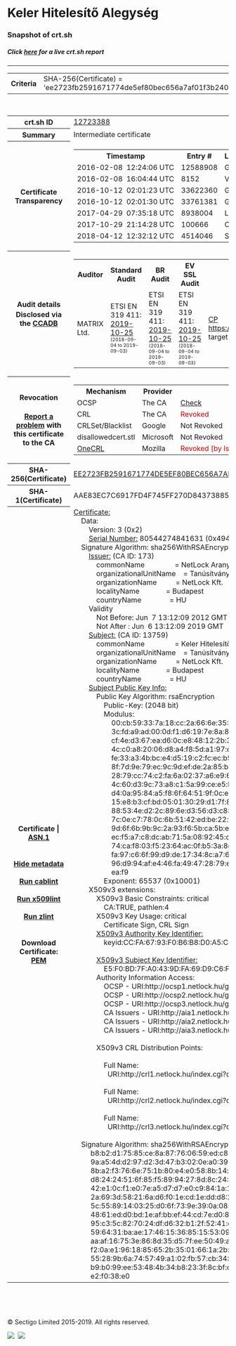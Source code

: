 # Keler Hitelesítő Alegység
### Snapshot of crt.sh
##### Click [here](https://crt.sh/?q=EE2723FB2591671774DE5EF80BEC656A7AF01F3B24067AF269EE35301891AC51) for a live crt.sh report

---
<!DOCTYPE HTML PUBLIC "-//W3C//DTD HTML 4.0 Transitional//EN">
<HTML>

<BODY>

<TABLE>
  <TR>
    <TH class="outer">Criteria</TH>
    <TD class="outer">SHA-256(Certificate) = 'ee2723fb2591671774de5ef80bec656a7af01f3b24067af269ee35301891ac51'</TD>
  </TR>
</TABLE>
<BR>
<TABLE>
  <TR>
    <TH class="outer">crt.sh ID</TH>
    <TD class="outer"><A href="?id=12723388">12723388</A></TD>
  </TR>
  <TR>
    <TH class="outer">Summary</TH>
    <TD class="outer">Intermediate certificate</TD>
  </TR>
  <TR>
    <TH class="outer">Certificate<BR>Transparency</TH>
    <TD class="outer">
<TABLE class="options" style="margin-left:0px">
  <TR>
    <TH>Timestamp</TH>
    <TH>Entry #</TH>
    <TH>Log Operator</TH>
    <TH>Log URL</TH>
  </TR>
  <TR>
    <TD>2016-02-08&nbsp; <FONT class="small">12:24:06 UTC</FONT></TD>
    <TD>12588908</TD>
    <TD>Google</TD>
    <TD>https://ct.googleapis.com/pilot</TD>
  </TR>
  <TR>
    <TD>2016-02-08&nbsp; <FONT class="small">16:04:44 UTC</FONT></TD>
    <TD>8152</TD>
    <TD>Venafi</TD>
    <TD>https://ctlog.api.venafi.com</TD>
  </TR>
  <TR>
    <TD>2016-10-12&nbsp; <FONT class="small">02:01:23 UTC</FONT></TD>
    <TD>33622360</TD>
    <TD>Google</TD>
    <TD>https://ct.googleapis.com/aviator</TD>
  </TR>
  <TR>
    <TD>2016-10-12&nbsp; <FONT class="small">02:01:30 UTC</FONT></TD>
    <TD>33761381</TD>
    <TD>Google</TD>
    <TD>https://ct.googleapis.com/rocketeer</TD>
  </TR>
  <TR>
    <TD>2017-04-29&nbsp; <FONT class="small">07:35:18 UTC</FONT></TD>
    <TD>8938004</TD>
    <TD>Let's Encrypt</TD>
    <TD>https://clicky.ct.letsencrypt.org</TD>
  </TR>
  <TR>
    <TD>2017-10-29&nbsp; <FONT class="small">21:14:28 UTC</FONT></TD>
    <TD>100666</TD>
    <TD>Cloudflare</TD>
    <TD>https://ct.cloudflare.com/logs/nimbus2019</TD>
  </TR>
  <TR>
    <TD>2018-04-12&nbsp; <FONT class="small">12:32:12 UTC</FONT></TD>
    <TD>4514046</TD>
    <TD>Sectigo</TD>
    <TD>https://dodo.ct.comodo.com</TD>
  </TR>
</TABLE>
    </TD>
  </TR>
  <TR>
    <TH class="outer">Audit details<BR>
      <DIV class="small" style="padding-top:3px">Disclosed via the
        <A href="//ccadb-public.secure.force.com/mozilla/PublicAllIntermediateCerts" target="_blank">CCADB</A></DIV>
    </TH>
    <TD class="outer">
<TABLE class="options" style="margin-left:0px">
  <TR>
    <TH>Auditor</TH>
    <TH>Standard Audit</TH>
    <TH>BR Audit</TH>
    <TH>EV SSL Audit</TH>
    <TH>Documents</TH>
    <TH>CCADB</TH>
    <TH>Root Owner / Certificate</TH>
  </TR>
  <TR>
    <TD style="vertical-align:middle">MATRIX Ltd.</TD>
    <TD>ETSI EN 319 411:
      <A href="http://eng.matrix-tanusito.hu/wp-content/uploads/2019/11/I-NL19T2_TAN.EN_TAN.ME-01_signed.pdf" target="_blank">2019-10-25</A>
      <BR><FONT style="font-size:8pt">(2018-09-04 to 2019-09-03)</FONT></TD>
    <TD>ETSI EN 319 411:
      <A href="http://eng.matrix-tanusito.hu/wp-content/uploads/2019/11/I-NL19T2_TAN.EN_TAN.ME-01_signed.pdf" target="_blank">2019-10-25</A>
      <BR><FONT style="font-size:8pt">(2018-09-04 to 2019-09-03)</FONT></TD>
    <TD>ETSI EN 319 411:
      <A href="http://eng.matrix-tanusito.hu/wp-content/uploads/2019/11/I-NL19T2_TAN.EN_TAN.ME-01_signed.pdf" target="_blank">2019-10-25</A>
      <BR><FONT style="font-size:8pt">(2018-09-04 to 2019-09-03)</FONT></TD>
    <TD>
      <A href="https://www.netlock.hu/docs/dokumentumok/NM_HITELESITESI_REND_160902.pdf" target="blank">CP</A>
      <A href="https://www.netlock.hu/docs/dokumentumok/NM_SZOLG_SZAB_160909.pdf 

https://www.netlock.hu/docs/dokumentumok/KELER_Szolgaltatasi_Szabalyzat_kegeszites_160701.pdf" target="blank">CPS</A>
    </TD>
    <TD><A href="//ccadb.force.com/001o000000x4rvEAAQ" target="_blank">001o000000x4rvEAAQ</A></TD>
    <TD><A href="/?id=2274">NetLock Ltd.</A></TD>
  </TR>
</TABLE>
    </TD>
  </TR>
  <TR>
    <TH class="outer">Revocation<BR><BR>
      <DIV class="small" style="padding-top:3px"><A href="?id=12723388&opt=problemreporting">Report a problem</A> with<BR>this certificate to the CA</DIV></TH>
    <TD class="outer">
      <TABLE class="options" style="margin-left:0px">
        <TR>
          <TH>Mechanism</TH>
          <TH>Provider</TH>
          <TH>Status</TH>
          <TH>Revocation Date</TH>
          <TH>Last Observed in CRL</TH>
          <TH>Last Checked <SPAN style="color:#CC0000;vertical-align:middle;font-size:70%;font-weight:normal">(Error)</SPAN></TH>
        </TR>
        <TR>
          <TD>OCSP</TD>
          <TD>The CA</TD>
          <TD><A href="?id=12723388&opt=ocsp">Check</A></TD>
          <TD><SPAN style="color:#888888">?</SPAN></TD>
          <TD><SPAN style="color:#888888">n/a</SPAN></TD>
          <TD><SPAN style="color:#888888">?</SPAN></TD>
        </TR>
        <TR>
          <TD>CRL</TD>
          <TD>The CA</TD>
          <TD><SPAN style="color:#CC0000">Revoked</SPAN></TD><TD>2018-08-16&nbsp; <FONT class="small">15:24:59 UTC</FONT></TD><TD>2019-06-06&nbsp; <FONT class="small">10:42:39 UTC</FONT></TD><TD>2019-12-04&nbsp; <FONT class="small">17:12:37 UTC</FONT></TD>
        </TR>
        <TR>
          <TD>CRLSet/Blacklist</TD>
          <TD>Google</TD>
          <TD>Not Revoked</TD>
          <TD><SPAN style="color:#888888">n/a</SPAN></TD>
          <TD><SPAN style="color:#888888">n/a</SPAN></TD>
          <TD><SPAN style="color:#888888">n/a</SPAN></TD>
        </TR>
        <TR>
          <TD>disallowedcert.stl</TD>
          <TD>Microsoft</TD>
          <TD>Not Revoked</TD>
          <TD><SPAN style="color:#888888">n/a</SPAN></TD>
          <TD><SPAN style="color:#888888">n/a</SPAN></TD>
          <TD><SPAN style="color:#888888">n/a</SPAN></TD>
        </TR>
        <TR>
          <TD><A href="/mozilla-onecrl" target="_blank">OneCRL</A></TD>
          <TD>Mozilla</TD>
          <TD><SPAN style="color:#CC0000">Revoked [by Issuer Name, Serial Number]</SPAN></TD><TD>2018-12-07&nbsp; <FONT class="small">09:51:34 UTC</FONT></TD>
          <TD><SPAN style="color:#888888">n/a</SPAN></TD>
          <TD><SPAN style="color:#888888">n/a</SPAN></TD>
        </TR>
      </TABLE>
    </TD>
  </TR>
  <TR>
    <TH class="outer">SHA-256(Certificate)</TH>
    <TD class="outer"><A href="//censys.io/certificates/ee2723fb2591671774de5ef80bec656a7af01f3b24067af269ee35301891ac51">EE2723FB2591671774DE5EF80BEC656A7AF01F3B24067AF269EE35301891AC51</A></TD>
  </TR>
  <TR>
    <TH class="outer">SHA-1(Certificate)</TH>
    <TD class="outer">AAE83EC7C6917FD4F745FF270D8437388529FFAD</TD>
  </TR>
  <TR>
    <TH class="outer">Certificate | <A href="?asn1=12723388">ASN.1</A>
      <SPAN class="small"><BR>
      <BR><BR><A href="?id=12723388&opt=nometadata">Hide metadata</A>
      <BR><BR><A href="?id=12723388&opt=cablint">Run cablint</A>
      <BR><BR><A href="?id=12723388&opt=x509lint">Run x509lint</A>
      <BR><BR><A href="?id=12723388&opt=zlint">Run zlint</A>
      <BR><BR><BR>Download Certificate: <A href="?d=12723388">PEM</A>
      </SPAN>
    </TH>
    <TD class="text"><A href="?d=12723388">Certificate:</A><BR>&nbsp;&nbsp;&nbsp;&nbsp;Data:<BR>&nbsp;&nbsp;&nbsp;&nbsp;&nbsp;&nbsp;&nbsp;&nbsp;Version:&nbsp;3&nbsp;(0x2)<BR>&nbsp;&nbsp;&nbsp;&nbsp;&nbsp;&nbsp;&nbsp;&nbsp;<A href="?serial=49412ce4001f">Serial&nbsp;Number:</A>&nbsp;80544274841631&nbsp;(0x49412ce4001f)<BR>&nbsp;&nbsp;&nbsp;&nbsp;Signature&nbsp;Algorithm:&nbsp;sha256WithRSAEncryption<BR>&nbsp;&nbsp;&nbsp;&nbsp;&nbsp;&nbsp;&nbsp;&nbsp;<A href="?caid=173">Issuer:</A> <SPAN class="small">(CA ID: 173)</SPAN><BR>&nbsp;&nbsp;&nbsp;&nbsp;&nbsp;&nbsp;&nbsp;&nbsp;&nbsp;&nbsp;&nbsp;&nbsp;commonName&nbsp;&nbsp;&nbsp;&nbsp;&nbsp;&nbsp;&nbsp;&nbsp;&nbsp;&nbsp;&nbsp;&nbsp;&nbsp;&nbsp;&nbsp;&nbsp;=&nbsp;NetLock&nbsp;Arany&nbsp;(Class&nbsp;Gold)&nbsp;Főtanúsítvány<BR>&nbsp;&nbsp;&nbsp;&nbsp;&nbsp;&nbsp;&nbsp;&nbsp;&nbsp;&nbsp;&nbsp;&nbsp;organizationalUnitName&nbsp;&nbsp;&nbsp;&nbsp;=&nbsp;Tanúsítványkiadók&nbsp;(Certification&nbsp;Services)<BR>&nbsp;&nbsp;&nbsp;&nbsp;&nbsp;&nbsp;&nbsp;&nbsp;&nbsp;&nbsp;&nbsp;&nbsp;organizationName&nbsp;&nbsp;&nbsp;&nbsp;&nbsp;&nbsp;&nbsp;&nbsp;&nbsp;&nbsp;=&nbsp;NetLock&nbsp;Kft.<BR>&nbsp;&nbsp;&nbsp;&nbsp;&nbsp;&nbsp;&nbsp;&nbsp;&nbsp;&nbsp;&nbsp;&nbsp;localityName&nbsp;&nbsp;&nbsp;&nbsp;&nbsp;&nbsp;&nbsp;&nbsp;&nbsp;&nbsp;&nbsp;&nbsp;&nbsp;&nbsp;=&nbsp;Budapest<BR>&nbsp;&nbsp;&nbsp;&nbsp;&nbsp;&nbsp;&nbsp;&nbsp;&nbsp;&nbsp;&nbsp;&nbsp;countryName&nbsp;&nbsp;&nbsp;&nbsp;&nbsp;&nbsp;&nbsp;&nbsp;&nbsp;&nbsp;&nbsp;&nbsp;&nbsp;&nbsp;&nbsp;=&nbsp;HU<BR>&nbsp;&nbsp;&nbsp;&nbsp;&nbsp;&nbsp;&nbsp;&nbsp;Validity<BR>&nbsp;&nbsp;&nbsp;&nbsp;&nbsp;&nbsp;&nbsp;&nbsp;&nbsp;&nbsp;&nbsp;&nbsp;Not&nbsp;Before:&nbsp;Jun&nbsp;&nbsp;7&nbsp;13:12:09&nbsp;2012&nbsp;GMT<BR>&nbsp;&nbsp;&nbsp;&nbsp;&nbsp;&nbsp;&nbsp;&nbsp;&nbsp;&nbsp;&nbsp;&nbsp;Not&nbsp;After&nbsp;:&nbsp;Jun&nbsp;&nbsp;6&nbsp;13:12:09&nbsp;2019&nbsp;GMT<BR>&nbsp;&nbsp;&nbsp;&nbsp;&nbsp;&nbsp;&nbsp;&nbsp;<A href="?caid=13759">Subject:</A> <SPAN class="small">(CA ID: 13759)</SPAN><BR>&nbsp;&nbsp;&nbsp;&nbsp;&nbsp;&nbsp;&nbsp;&nbsp;&nbsp;&nbsp;&nbsp;&nbsp;commonName&nbsp;&nbsp;&nbsp;&nbsp;&nbsp;&nbsp;&nbsp;&nbsp;&nbsp;&nbsp;&nbsp;&nbsp;&nbsp;&nbsp;&nbsp;&nbsp;=&nbsp;Keler&nbsp;Hitelesítő&nbsp;Alegység<BR>&nbsp;&nbsp;&nbsp;&nbsp;&nbsp;&nbsp;&nbsp;&nbsp;&nbsp;&nbsp;&nbsp;&nbsp;organizationalUnitName&nbsp;&nbsp;&nbsp;&nbsp;=&nbsp;Tanúsítványkiadók&nbsp;(Certification&nbsp;Services)<BR>&nbsp;&nbsp;&nbsp;&nbsp;&nbsp;&nbsp;&nbsp;&nbsp;&nbsp;&nbsp;&nbsp;&nbsp;organizationName&nbsp;&nbsp;&nbsp;&nbsp;&nbsp;&nbsp;&nbsp;&nbsp;&nbsp;&nbsp;=&nbsp;NetLock&nbsp;Kft.<BR>&nbsp;&nbsp;&nbsp;&nbsp;&nbsp;&nbsp;&nbsp;&nbsp;&nbsp;&nbsp;&nbsp;&nbsp;localityName&nbsp;&nbsp;&nbsp;&nbsp;&nbsp;&nbsp;&nbsp;&nbsp;&nbsp;&nbsp;&nbsp;&nbsp;&nbsp;&nbsp;=&nbsp;Budapest<BR>&nbsp;&nbsp;&nbsp;&nbsp;&nbsp;&nbsp;&nbsp;&nbsp;&nbsp;&nbsp;&nbsp;&nbsp;countryName&nbsp;&nbsp;&nbsp;&nbsp;&nbsp;&nbsp;&nbsp;&nbsp;&nbsp;&nbsp;&nbsp;&nbsp;&nbsp;&nbsp;&nbsp;=&nbsp;HU<BR>&nbsp;&nbsp;&nbsp;&nbsp;&nbsp;&nbsp;&nbsp;&nbsp;<A href="?spkisha256=3be0a876a093ec2f1f3af96f663a3163dd400c531c1849f5d6dd7817bb61345b">Subject&nbsp;Public&nbsp;Key&nbsp;Info:</A><BR>&nbsp;&nbsp;&nbsp;&nbsp;&nbsp;&nbsp;&nbsp;&nbsp;&nbsp;&nbsp;&nbsp;&nbsp;Public&nbsp;Key&nbsp;Algorithm:&nbsp;rsaEncryption<BR>&nbsp;&nbsp;&nbsp;&nbsp;&nbsp;&nbsp;&nbsp;&nbsp;&nbsp;&nbsp;&nbsp;&nbsp;&nbsp;&nbsp;&nbsp;&nbsp;Public-Key:&nbsp;(2048&nbsp;bit)<BR>&nbsp;&nbsp;&nbsp;&nbsp;&nbsp;&nbsp;&nbsp;&nbsp;&nbsp;&nbsp;&nbsp;&nbsp;&nbsp;&nbsp;&nbsp;&nbsp;Modulus:<BR>&nbsp;&nbsp;&nbsp;&nbsp;&nbsp;&nbsp;&nbsp;&nbsp;&nbsp;&nbsp;&nbsp;&nbsp;&nbsp;&nbsp;&nbsp;&nbsp;&nbsp;&nbsp;&nbsp;&nbsp;00:cb:59:33:7a:18:cc:2a:66:6e:35:16:f1:9c:cb:<BR>&nbsp;&nbsp;&nbsp;&nbsp;&nbsp;&nbsp;&nbsp;&nbsp;&nbsp;&nbsp;&nbsp;&nbsp;&nbsp;&nbsp;&nbsp;&nbsp;&nbsp;&nbsp;&nbsp;&nbsp;3c:fd:a9:ad:00:0d:f1:d6:19:7e:8a:87:fc:b2:07:<BR>&nbsp;&nbsp;&nbsp;&nbsp;&nbsp;&nbsp;&nbsp;&nbsp;&nbsp;&nbsp;&nbsp;&nbsp;&nbsp;&nbsp;&nbsp;&nbsp;&nbsp;&nbsp;&nbsp;&nbsp;cf:4e:d3:67:ea:d6:0c:e8:48:12:2b:3c:b7:6a:68:<BR>&nbsp;&nbsp;&nbsp;&nbsp;&nbsp;&nbsp;&nbsp;&nbsp;&nbsp;&nbsp;&nbsp;&nbsp;&nbsp;&nbsp;&nbsp;&nbsp;&nbsp;&nbsp;&nbsp;&nbsp;4c:c0:a8:20:06:d8:a4:f8:5d:a1:97:dd:a0:61:95:<BR>&nbsp;&nbsp;&nbsp;&nbsp;&nbsp;&nbsp;&nbsp;&nbsp;&nbsp;&nbsp;&nbsp;&nbsp;&nbsp;&nbsp;&nbsp;&nbsp;&nbsp;&nbsp;&nbsp;&nbsp;fe:33:a3:4b:bc:e4:d5:19:c2:fc:ec:b5:76:5d:54:<BR>&nbsp;&nbsp;&nbsp;&nbsp;&nbsp;&nbsp;&nbsp;&nbsp;&nbsp;&nbsp;&nbsp;&nbsp;&nbsp;&nbsp;&nbsp;&nbsp;&nbsp;&nbsp;&nbsp;&nbsp;8f:7d:9e:79:ec:9c:9d:ef:de:2a:85:b7:e0:1e:7c:<BR>&nbsp;&nbsp;&nbsp;&nbsp;&nbsp;&nbsp;&nbsp;&nbsp;&nbsp;&nbsp;&nbsp;&nbsp;&nbsp;&nbsp;&nbsp;&nbsp;&nbsp;&nbsp;&nbsp;&nbsp;28:79:cc:74:c2:fa:6a:02:37:a6:e9:64:11:73:46:<BR>&nbsp;&nbsp;&nbsp;&nbsp;&nbsp;&nbsp;&nbsp;&nbsp;&nbsp;&nbsp;&nbsp;&nbsp;&nbsp;&nbsp;&nbsp;&nbsp;&nbsp;&nbsp;&nbsp;&nbsp;4c:60:d3:9c:73:a8:c1:5a:99:ce:e5:b5:51:73:37:<BR>&nbsp;&nbsp;&nbsp;&nbsp;&nbsp;&nbsp;&nbsp;&nbsp;&nbsp;&nbsp;&nbsp;&nbsp;&nbsp;&nbsp;&nbsp;&nbsp;&nbsp;&nbsp;&nbsp;&nbsp;d4:0a:95:84:a5:f8:6f:64:51:9f:0c:e9:1a:fa:99:<BR>&nbsp;&nbsp;&nbsp;&nbsp;&nbsp;&nbsp;&nbsp;&nbsp;&nbsp;&nbsp;&nbsp;&nbsp;&nbsp;&nbsp;&nbsp;&nbsp;&nbsp;&nbsp;&nbsp;&nbsp;15:e8:b3:cf:bd:05:01:30:29:d1:7f:8d:91:60:f0:<BR>&nbsp;&nbsp;&nbsp;&nbsp;&nbsp;&nbsp;&nbsp;&nbsp;&nbsp;&nbsp;&nbsp;&nbsp;&nbsp;&nbsp;&nbsp;&nbsp;&nbsp;&nbsp;&nbsp;&nbsp;88:53:4e:d2:2c:89:6e:d3:56:d3:c8:41:de:b0:5f:<BR>&nbsp;&nbsp;&nbsp;&nbsp;&nbsp;&nbsp;&nbsp;&nbsp;&nbsp;&nbsp;&nbsp;&nbsp;&nbsp;&nbsp;&nbsp;&nbsp;&nbsp;&nbsp;&nbsp;&nbsp;7c:0e:c7:78:0c:6b:51:42:ed:be:22:dc:63:4b:4e:<BR>&nbsp;&nbsp;&nbsp;&nbsp;&nbsp;&nbsp;&nbsp;&nbsp;&nbsp;&nbsp;&nbsp;&nbsp;&nbsp;&nbsp;&nbsp;&nbsp;&nbsp;&nbsp;&nbsp;&nbsp;9d:6f:6b:9b:9c:2a:93:f6:5b:ca:5b:e2:85:e9:76:<BR>&nbsp;&nbsp;&nbsp;&nbsp;&nbsp;&nbsp;&nbsp;&nbsp;&nbsp;&nbsp;&nbsp;&nbsp;&nbsp;&nbsp;&nbsp;&nbsp;&nbsp;&nbsp;&nbsp;&nbsp;ec:f5:a7:c8:dc:ab:71:5a:08:92:45:d8:35:3a:a1:<BR>&nbsp;&nbsp;&nbsp;&nbsp;&nbsp;&nbsp;&nbsp;&nbsp;&nbsp;&nbsp;&nbsp;&nbsp;&nbsp;&nbsp;&nbsp;&nbsp;&nbsp;&nbsp;&nbsp;&nbsp;74:ca:f8:03:f5:23:64:ac:0f:b5:3a:8e:23:62:35:<BR>&nbsp;&nbsp;&nbsp;&nbsp;&nbsp;&nbsp;&nbsp;&nbsp;&nbsp;&nbsp;&nbsp;&nbsp;&nbsp;&nbsp;&nbsp;&nbsp;&nbsp;&nbsp;&nbsp;&nbsp;fa:97:c6:6f:99:d9:de:17:34:8c:a7:6e:dc:31:66:<BR>&nbsp;&nbsp;&nbsp;&nbsp;&nbsp;&nbsp;&nbsp;&nbsp;&nbsp;&nbsp;&nbsp;&nbsp;&nbsp;&nbsp;&nbsp;&nbsp;&nbsp;&nbsp;&nbsp;&nbsp;96:d9:94:af:e4:46:fa:49:47:28:79:ee:2c:70:1b:<BR>&nbsp;&nbsp;&nbsp;&nbsp;&nbsp;&nbsp;&nbsp;&nbsp;&nbsp;&nbsp;&nbsp;&nbsp;&nbsp;&nbsp;&nbsp;&nbsp;&nbsp;&nbsp;&nbsp;&nbsp;ea:f9<BR>&nbsp;&nbsp;&nbsp;&nbsp;&nbsp;&nbsp;&nbsp;&nbsp;&nbsp;&nbsp;&nbsp;&nbsp;&nbsp;&nbsp;&nbsp;&nbsp;Exponent:&nbsp;65537&nbsp;(0x10001)<BR>&nbsp;&nbsp;&nbsp;&nbsp;&nbsp;&nbsp;&nbsp;&nbsp;X509v3&nbsp;extensions:<BR>&nbsp;&nbsp;&nbsp;&nbsp;&nbsp;&nbsp;&nbsp;&nbsp;&nbsp;&nbsp;&nbsp;&nbsp;X509v3&nbsp;Basic&nbsp;Constraints:&nbsp;critical<BR>&nbsp;&nbsp;&nbsp;&nbsp;&nbsp;&nbsp;&nbsp;&nbsp;&nbsp;&nbsp;&nbsp;&nbsp;&nbsp;&nbsp;&nbsp;&nbsp;CA:TRUE,&nbsp;pathlen:4<BR>&nbsp;&nbsp;&nbsp;&nbsp;&nbsp;&nbsp;&nbsp;&nbsp;&nbsp;&nbsp;&nbsp;&nbsp;X509v3&nbsp;Key&nbsp;Usage:&nbsp;critical<BR>&nbsp;&nbsp;&nbsp;&nbsp;&nbsp;&nbsp;&nbsp;&nbsp;&nbsp;&nbsp;&nbsp;&nbsp;&nbsp;&nbsp;&nbsp;&nbsp;Certificate&nbsp;Sign,&nbsp;CRL&nbsp;Sign<BR>&nbsp;&nbsp;&nbsp;&nbsp;&nbsp;&nbsp;&nbsp;&nbsp;&nbsp;&nbsp;&nbsp;&nbsp;<A href="?ski=ccfa6793f0b6b8d0a5c01ef353fd8c53df83d796">X509v3&nbsp;Authority&nbsp;Key&nbsp;Identifier:</A><BR>&nbsp;&nbsp;&nbsp;&nbsp;&nbsp;&nbsp;&nbsp;&nbsp;&nbsp;&nbsp;&nbsp;&nbsp;&nbsp;&nbsp;&nbsp;&nbsp;keyid:CC:FA:67:93:F0:B6:B8:D0:A5:C0:1E:F3:53:FD:8C:53:DF:83:D7:96<BR><BR>&nbsp;&nbsp;&nbsp;&nbsp;&nbsp;&nbsp;&nbsp;&nbsp;&nbsp;&nbsp;&nbsp;&nbsp;<A href="?ski=e5f0bd7fa0439dfa69d9c6f5eb49242dbfb7886a">X509v3&nbsp;Subject&nbsp;Key&nbsp;Identifier:</A><BR>&nbsp;&nbsp;&nbsp;&nbsp;&nbsp;&nbsp;&nbsp;&nbsp;&nbsp;&nbsp;&nbsp;&nbsp;&nbsp;&nbsp;&nbsp;&nbsp;E5:F0:BD:7F:A0:43:9D:FA:69:D9:C6:F5:EB:49:24:2D:BF:B7:88:6A<BR>&nbsp;&nbsp;&nbsp;&nbsp;&nbsp;&nbsp;&nbsp;&nbsp;&nbsp;&nbsp;&nbsp;&nbsp;Authority&nbsp;Information&nbsp;Access:&nbsp;<BR>&nbsp;&nbsp;&nbsp;&nbsp;&nbsp;&nbsp;&nbsp;&nbsp;&nbsp;&nbsp;&nbsp;&nbsp;&nbsp;&nbsp;&nbsp;&nbsp;OCSP&nbsp;-&nbsp;URI:http://ocsp1.netlock.hu/gold.cgi<BR>&nbsp;&nbsp;&nbsp;&nbsp;&nbsp;&nbsp;&nbsp;&nbsp;&nbsp;&nbsp;&nbsp;&nbsp;&nbsp;&nbsp;&nbsp;&nbsp;OCSP&nbsp;-&nbsp;URI:http://ocsp2.netlock.hu/gold.cgi<BR>&nbsp;&nbsp;&nbsp;&nbsp;&nbsp;&nbsp;&nbsp;&nbsp;&nbsp;&nbsp;&nbsp;&nbsp;&nbsp;&nbsp;&nbsp;&nbsp;OCSP&nbsp;-&nbsp;URI:http://ocsp3.netlock.hu/gold.cgi<BR>&nbsp;&nbsp;&nbsp;&nbsp;&nbsp;&nbsp;&nbsp;&nbsp;&nbsp;&nbsp;&nbsp;&nbsp;&nbsp;&nbsp;&nbsp;&nbsp;CA&nbsp;Issuers&nbsp;-&nbsp;URI:http://aia1.netlock.hu/index.cgi?ca=gold<BR>&nbsp;&nbsp;&nbsp;&nbsp;&nbsp;&nbsp;&nbsp;&nbsp;&nbsp;&nbsp;&nbsp;&nbsp;&nbsp;&nbsp;&nbsp;&nbsp;CA&nbsp;Issuers&nbsp;-&nbsp;URI:http://aia2.netlock.hu/index.cgi?ca=gold<BR>&nbsp;&nbsp;&nbsp;&nbsp;&nbsp;&nbsp;&nbsp;&nbsp;&nbsp;&nbsp;&nbsp;&nbsp;&nbsp;&nbsp;&nbsp;&nbsp;CA&nbsp;Issuers&nbsp;-&nbsp;URI:http://aia3.netlock.hu/index.cgi?ca=gold<BR><BR>&nbsp;&nbsp;&nbsp;&nbsp;&nbsp;&nbsp;&nbsp;&nbsp;&nbsp;&nbsp;&nbsp;&nbsp;X509v3&nbsp;CRL&nbsp;Distribution&nbsp;Points:&nbsp;<BR><BR>&nbsp;&nbsp;&nbsp;&nbsp;&nbsp;&nbsp;&nbsp;&nbsp;&nbsp;&nbsp;&nbsp;&nbsp;&nbsp;&nbsp;&nbsp;&nbsp;Full&nbsp;Name:<BR>&nbsp;&nbsp;&nbsp;&nbsp;&nbsp;&nbsp;&nbsp;&nbsp;&nbsp;&nbsp;&nbsp;&nbsp;&nbsp;&nbsp;&nbsp;&nbsp;&nbsp;&nbsp;URI:http://crl1.netlock.hu/index.cgi?crl=gold<BR><BR>&nbsp;&nbsp;&nbsp;&nbsp;&nbsp;&nbsp;&nbsp;&nbsp;&nbsp;&nbsp;&nbsp;&nbsp;&nbsp;&nbsp;&nbsp;&nbsp;Full&nbsp;Name:<BR>&nbsp;&nbsp;&nbsp;&nbsp;&nbsp;&nbsp;&nbsp;&nbsp;&nbsp;&nbsp;&nbsp;&nbsp;&nbsp;&nbsp;&nbsp;&nbsp;&nbsp;&nbsp;URI:http://crl2.netlock.hu/index.cgi?crl=gold<BR><BR>&nbsp;&nbsp;&nbsp;&nbsp;&nbsp;&nbsp;&nbsp;&nbsp;&nbsp;&nbsp;&nbsp;&nbsp;&nbsp;&nbsp;&nbsp;&nbsp;Full&nbsp;Name:<BR>&nbsp;&nbsp;&nbsp;&nbsp;&nbsp;&nbsp;&nbsp;&nbsp;&nbsp;&nbsp;&nbsp;&nbsp;&nbsp;&nbsp;&nbsp;&nbsp;&nbsp;&nbsp;URI:http://crl3.netlock.hu/index.cgi?crl=gold<BR><BR>&nbsp;&nbsp;&nbsp;&nbsp;Signature&nbsp;Algorithm:&nbsp;sha256WithRSAEncryption<BR>&nbsp;&nbsp;&nbsp;&nbsp;&nbsp;&nbsp;&nbsp;&nbsp;&nbsp;b8:b2:d1:75:85:ce:8a:87:76:06:59:ed:c8:b2:b5:0c:e7:ab:<BR>&nbsp;&nbsp;&nbsp;&nbsp;&nbsp;&nbsp;&nbsp;&nbsp;&nbsp;9a:a5:4d:d2:97:d2:3d:47:b3:02:0e:a0:39:03:59:36:e2:f2:<BR>&nbsp;&nbsp;&nbsp;&nbsp;&nbsp;&nbsp;&nbsp;&nbsp;&nbsp;8b:a2:f3:76:6e:75:1b:80:e4:e0:58:8b:14:e3:b6:7e:83:50:<BR>&nbsp;&nbsp;&nbsp;&nbsp;&nbsp;&nbsp;&nbsp;&nbsp;&nbsp;d8:24:24:51:6f:85:f5:89:94:27:8d:8c:24:28:f2:bb:27:db:<BR>&nbsp;&nbsp;&nbsp;&nbsp;&nbsp;&nbsp;&nbsp;&nbsp;&nbsp;42:e1:0c:f1:e0:7e:a5:d7:d7:e0:c9:84:1a:12:fd:c1:92:a4:<BR>&nbsp;&nbsp;&nbsp;&nbsp;&nbsp;&nbsp;&nbsp;&nbsp;&nbsp;2a:69:3d:58:21:6a:d6:f0:1e:cd:1e:dd:d8:2d:5a:1a:c7:78:<BR>&nbsp;&nbsp;&nbsp;&nbsp;&nbsp;&nbsp;&nbsp;&nbsp;&nbsp;5c:55:89:14:03:25:d0:6f:73:9e:39:0a:08:a8:7a:37:8a:49:<BR>&nbsp;&nbsp;&nbsp;&nbsp;&nbsp;&nbsp;&nbsp;&nbsp;&nbsp;48:61:ed:d0:bd:1e:af:bb:ef:44:cd:7e:d0:81:5b:4e:81:05:<BR>&nbsp;&nbsp;&nbsp;&nbsp;&nbsp;&nbsp;&nbsp;&nbsp;&nbsp;95:c3:5c:82:70:24:df:d6:32:b1:2f:52:41:d5:5f:e5:63:b4:<BR>&nbsp;&nbsp;&nbsp;&nbsp;&nbsp;&nbsp;&nbsp;&nbsp;&nbsp;59:64:31:ba:ae:17:46:15:36:85:15:53:09:0e:a3:cc:a3:9e:<BR>&nbsp;&nbsp;&nbsp;&nbsp;&nbsp;&nbsp;&nbsp;&nbsp;&nbsp;aa:af:16:75:3e:86:8d:35:d5:7f:ee:50:49:a3:46:a8:b5:9b:<BR>&nbsp;&nbsp;&nbsp;&nbsp;&nbsp;&nbsp;&nbsp;&nbsp;&nbsp;f2:0a:e1:96:18:85:65:2b:35:01:66:1a:2b:c7:4e:bf:d6:79:<BR>&nbsp;&nbsp;&nbsp;&nbsp;&nbsp;&nbsp;&nbsp;&nbsp;&nbsp;55:28:9b:6a:74:57:49:a1:02:fb:57:cb:34:13:cd:a7:26:39:<BR>&nbsp;&nbsp;&nbsp;&nbsp;&nbsp;&nbsp;&nbsp;&nbsp;&nbsp;b9:b0:99:ee:53:48:4b:34:b8:23:3f:8c:bf:c4:58:91:92:ae:<BR>&nbsp;&nbsp;&nbsp;&nbsp;&nbsp;&nbsp;&nbsp;&nbsp;&nbsp;e2:f0:38:e0<BR>    </TD>
  </TR>
</TABLE>

  <BR><BR><BR>

  <P class="copyright">&copy; Sectigo Limited 2015-2019. All rights reserved.</P>
  <DIV>
    <A href="https://sectigo.com/"><IMG src="/sectigo_s.png"></A>
    &nbsp;<A href="https://github.com/crtsh"><IMG src="/GitHub-Mark-32px.png"></A>
  </DIV>
</BODY>
</HTML>
